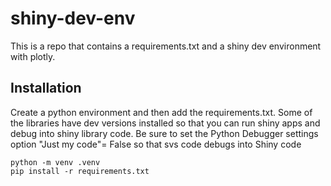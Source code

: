 # shiny-dev-env
This is a repo that contains a requirements.txt and a shiny dev environment with plotly.


## Installation
Create a python environment and then add the requirements.txt.  Some of the libraries have dev versions installed so that you can run shiny apps and debug into shiny library code.  Be sure to set the Python Debugger settings option "Just my code"= False so that svs code debugs into Shiny code

```
python -m venv .venv
pip install -r requirements.txt
```
